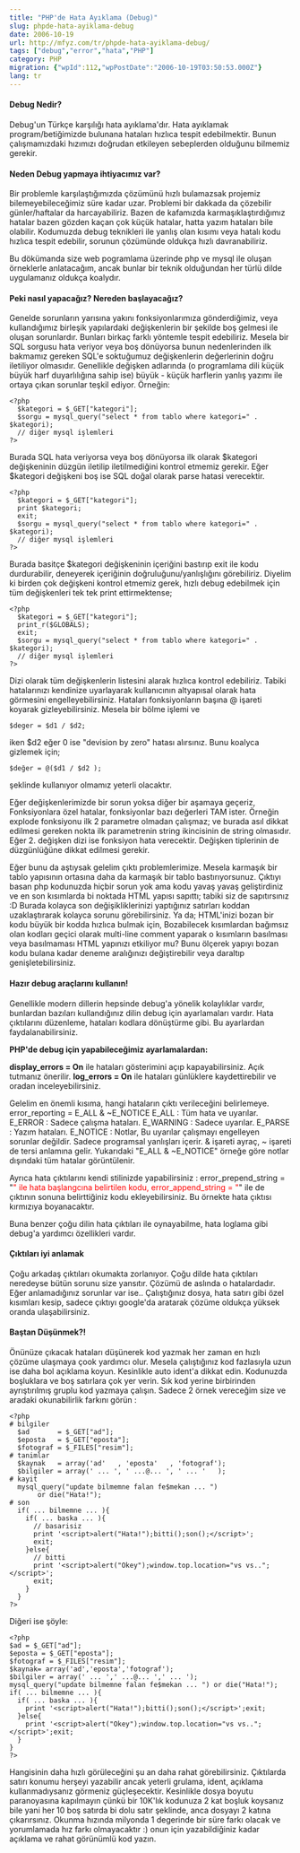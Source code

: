 ```yaml
---
title: "PHP'de Hata Ayıklama (Debug)"
slug: phpde-hata-ayiklama-debug
date: 2006-10-19
url: http://mfyz.com/tr/phpde-hata-ayiklama-debug/
tags: ["debug","error","hata","PHP"]
category: PHP
migration: {"wpId":112,"wpPostDate":"2006-10-19T03:50:53.000Z"}
lang: tr
---
```


#### Debug Nedir?

Debug'un Türkçe karşılığı hata ayıklama'dır. Hata ayıklamak program/betiğimizde bulunana hataları hızlıca tespit edebilmektir. Bunun çalışmamızdaki hızımızı doğrudan etkileyen sebeplerden olduğunu bilmemiz gerekir.

#### Neden Debug yapmaya ihtiyacımız var?

Bir problemle karşılaştığımızda çözümünü hızlı bulamazsak projemiz bilemeyebileceğimiz süre kadar uzar. Problemi bir dakkada da çözebilir günler/haftalar da harcayabiliriz. Bazen de kafamızda karmaşıklaştırdığımız hatalar bazen gözden kaçan çok küçük hatalar, hatta yazım hataları bile olabilir. Kodumuzda debug teknikleri ile yanlış olan kısımı veya hatalı kodu hızlıca tespit edebilir, sorunun çözümünde oldukça hızlı davranabiliriz.

Bu dökümanda size web pogramlama üzerinde php ve mysql ile oluşan örneklerle anlatacağım, ancak bunlar bir teknik olduğundan her türlü dilde uygulamanız oldukça koalydır.

#### Peki nasıl yapacağız? Nereden başlayacağız?

Genelde sorunların yarısına yakını fonksiyonlarımıza gönderdiğimiz, veya kullandığımız birleşik yapılardaki değişkenlerin bir şekilde boş gelmesi ile oluşan sorunlardır. Bunları birkaç farklı yöntemle tespit edebiliriz. Mesela bir SQL sorgusu hata veriyor veya boş dönüyorsa bunun nedenlerinden ilk bakmamız gereken SQL'e soktuğumuz değişkenlerin değerlerinin doğru iletiliyor olmasıdır. Genellikle değişken adlarında (o programlama dili küçük büyük harf duyarlılığına sahip ise) büyük - küçük harflerin yanlış yazımı ile ortaya çıkan sorunlar teşkil ediyor. Örneğin:

```
<?php
  $kategori = $_GET["kategori"];
  $sorgu = mysql_query("select * from tablo where kategori=" . $kategori);
  // diğer mysql işlemleri
?>

```

Burada SQL hata veriyorsa veya boş dönüyorsa ilk olarak $kategori değişkeninin düzgün iletilip iletilmediğini kontrol etmemiz gerekir. Eğer $kategori değişkeni boş ise SQL doğal olarak parse hatasi verecektir.

```
<?php
  $kategori = $_GET["kategori"];
  print $kategori;
  exit;
  $sorgu = mysql_query("select * from tablo where kategori=" . $kategori);
  // diğer mysql işlemleri
?>

```

Burada basitçe $kategori değişkeninin içeriğini bastırıp exit ile kodu durdurabilir, deneyerek içeriğinin doğruluğunu/yanlışlığını görebiliriz. Diyelim ki birden çok değişkeni kontrol etmemiz gerek, hızlı debug edebilmek için tüm değişkenleri tek tek print ettirmektense;

```
<?php
  $kategori = $_GET["kategori"];
  print_r($GLOBALS);
  exit;
  $sorgu = mysql_query("select * from tablo where kategori=" . $kategori);
  // diğer mysql işlemleri
?>

```

Dizi olarak tüm değişkenlerin listesini alarak hızlıca kontrol edebiliriz. Tabiki hatalarınızı kendinize uyarlayarak kullanıcının altyapısal olarak hata görmesini engelleyebilirsiniz. Hataları fonksiyonların başına @ işareti koyarak gizleyebilirsiniz. Mesela bir bölme işlemi ve

```
$deger = $d1 / $d2;

```

iken $d2 eğer 0 ise "devision by zero" hatası alırsınız. Bunu koalyca gizlemek için;

```
$değer = @($d1 / $d2 );

```

şeklinde kullanıyor olmamız yeterli olacaktır.

Eğer değişkenlerimizde bir sorun yoksa diğer bir aşamaya geçeriz, Fonksiyonlara özel hatalar, fonksiyonlar bazı değerleri TAM ister. Örneğin explode fonksiyonu ilk 2 parametre olmadan çalışmaz; ve burada asıl dikkat edilmesi gereken nokta ilk parametrenin string ikincisinin de string olmasıdır. Eğer 2. değişken dizi ise fonksiyon hata verecektir. Değişken tiplerinin de düzgünlüğüne dikkat edilmesi gerekir.

Eğer bunu da aştıysak gelelim çıktı problemlerimize. Mesela karmaşık bir tablo yapısının ortasına daha da karmaşık bir tablo bastırıyorsunuz. Çıktıyı basan php kodunuzda hiçbir sorun yok ama kodu yavaş yavaş geliştirdiniz ve en son kısımlarda bi noktada HTML yapısı sapıttı; tabiki siz de sapıtırsınız :D Burada kolayca son değişikliklerinizi yaptığınız satırları koddan uzaklaştırarak kolayca sorunu görebilirsiniz. Ya da; HTML'inizi bozan bir kodu büyük bir kodda hızlıca bulmak için, Bozabilecek kısımlardan bağımsız olan kodları geçici olarak multi-line comment yaparak o kısımların basılması veya basılmaması HTML yapınızı etkiliyor mu? Bunu ölçerek yapıyı bozan kodu bulana kadar deneme aralığınızı değiştirebilir veya daraltıp genişletebilirsiniz.

#### Hazır debug araçlarını kullanın!

Genellikle modern dillerin hepsinde debug'a yönelik kolaylıklar vardır, bunlardan bazıları kullandığınız dilin debug için ayarlamaları vardır. Hata çıktılarını düzenleme, hataları kodlara dönüştürme gibi. Bu ayarlardan faydalanabilirsiniz.

**PHP'de debug için yapabileceğimiz ayarlamalardan:**

**display_errors = On** ile hataları gösterimini açıp kapayabilirsiniz. Açık tutmanız önerilir. **log_errors = On** ile hataları günlüklere kaydettirebilir ve oradan inceleyebilirsiniz.

Gelelim en önemli kısıma, hangi hataların çıktı verileceğini belirlemeye. error_reporting = E_ALL & ~E_NOTICE E_ALL : Tüm hata ve uyarılar. E_ERROR : Sadece çalışma hataları. E_WARNING : Sadece uyarılar. E_PARSE : Yazım hataları. E_NOTICE : Notlar, Bu uyarılar çalışmayı engelleyen sorunlar değildir. Sadece programsal yanlışları içerir. & işareti ayraç, ~ işareti de tersi anlamına gelir. Yukarıdaki "E_ALL & ~E_NOTICE" örneğe göre notlar dışındaki tüm hatalar görüntülenir.

Ayrıca hata çıktılarını kendi stilinizde yapabilirsiniz : error_prepend_string = "<font color=ff0000>" ile hata başlangcına belirtilen kodu, error_append_string = "</font>" ile de çıktının sonuna belirttiğiniz kodu ekleyebilirsiniz. Bu örnekte hata çıktısı kırmızıya boyanacaktır.

Buna benzer çoğu dilin hata çıktıları ile oynayabilme, hata loglama gibi debug'a yardımcı özellikleri vardır.

#### Çıktıları iyi anlamak

Çoğu arkadaş çıktıları okumakta zorlanıyor. Çoğu dilde hata çıktıları neredeyse bütün sorunu size yansıtır. Çözümü de aslında o hatalardadır. Eğer anlamadığınız sorunlar var ise.. Çalıştığınız dosya, hata satırı gibi özel kısımları kesip, sadece çıktıyı google'da aratarak çözüme oldukça yüksek oranda ulaşabilirsiniz.

#### Baştan Düşünmek?!

Önünüze çıkacak hataları düşünerek kod yazmak her zaman en hızlı çözüme ulaşmaya çook yardımcı olur. Mesela çalıştığınız kod fazlasıyla uzun ise daha bol açıklama koyun. Kesinlikle auto ident'a dikkat edin. Kodunuzda boşluklara ve boş satırlara çok yer verin. Sık kod yerine birbirinden ayrıştırılmış gruplu kod yazmaya çalışın. Sadece 2 örnek vereceğim size ve aradaki okunabilirlik farkını görün :

```
<?php
# bilgiler
  $ad       = $_GET["ad"];
  $eposta   = $_GET["eposta"];
  $fotograf = $_FILES["resim"];
# tanimlar
  $kaynak   = array('ad'   , 'eposta'   , 'fotograf');
  $bilgiler = array(' ... ', ' ...@... ', ' ... '   );
# kayit
  mysql_query("update bilmemne falan fe$mekan ... ")
       or die("Hata!");
# son
  if( ... bilmemne ... ){
    if( ... baska ... ){
      // basarisiz
      print '<script>alert("Hata!");bitti();son();</script>';
      exit;
    }else{
      // bitti
      print '<script>alert("Okey");window.top.location="vs vs..";</script>';
      exit;
    }
  }
?>

```

Diğeri ise şöyle:

```
<?php
$ad = $_GET["ad"];
$eposta = $_GET["eposta"];
$fotograf = $_FILES["resim"];
$kaynak= array('ad','eposta','fotograf');
$bilgiler = array(' ... ',' ...@... ',' ... ');
mysql_query("update bilmemne falan fe$mekan ... ") or die("Hata!");
if( ... bilmemne ... ){
  if( ... baska ... ){
    print '<script>alert("Hata!");bitti();son();</script>';exit;
  }else{
    print '<script>alert("Okey");window.top.location="vs vs..";</script>';exit;
  }
}
?>

```

Hangisinin daha hızlı görüleceğini şu an daha rahat görebilirsiniz. Çıktılarda satırı konumu herşeyi yazabilir ancak yeterli grulama, ident, açıklama kullanmadıysanız görmeniz güçleşecektir. Kesinlikle dosya boyutu paranoyasına kapılmayın çünkü bir 10K'lık kodunuza 2 kat boşluk koysanız bile yani her 10 boş satırda bi dolu satır şeklinde, anca dosyayı 2 katına çıkarırsınız. Okunma hızında milyonda 1 degerinde bir süre farkı olacak ve yorumlamada hız farkı olmayacaktır :) onun için yazabildiğiniz kadar açıklama ve rahat görünümlü kod yazın.